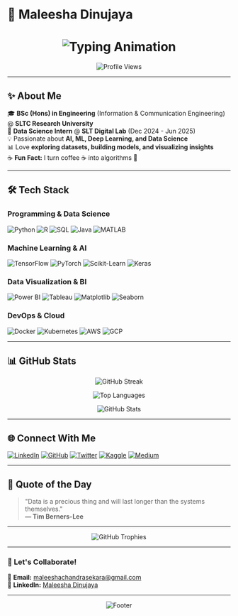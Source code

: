 # 🚀 Maleesha Dinujaya  

<div align="center">

  <h1><b>
    <img src="https://readme-typing-svg.herokuapp.com?font=Fira+Code&size=26&duration=3500&pause=800&color=FF007A&center=true&vCenter=true&width=650&lines=Welcome+to+my+profile;Turning+Data+into+Insights;Crafting+Intelligent+AI+Systems;Building+Robust+ML+Models;Visualizing+Data+Stories;Coding+the+Future+with+Python" alt="Typing Animation" />
  </b></h1>

</div>

<div align="center">

  ![Profile Views](https://komarev.com/ghpvc/?username=maleesha-dinujaya&label=PROFILE+VIEWS&style=flat-square&color=blueviolet)
  
</div>

---

## ✨ About Me  

🎓 **BSc (Hons) in Engineering** (Information & Communication Engineering) @ **SLTC Research University**  
🔬 **Data Science Intern** @ **SLT Digital Lab** (Dec 2024 - Jun 2025)  
💡 Passionate about **AI, ML, Deep Learning, and Data Science**  
📊 Love **exploring datasets, building models, and visualizing insights**  
☕ **Fun Fact:** I turn coffee ☕ into algorithms 🤖  

---

## 🛠️ Tech Stack  

### Programming & Data Science  
![Python](https://img.shields.io/badge/Python-3776AB?style=for-the-badge&logo=python&logoColor=white)
![R](https://img.shields.io/badge/R-276DC3?style=for-the-badge&logo=r&logoColor=white)
![SQL](https://img.shields.io/badge/SQL-4479A1?style=for-the-badge&logo=postgresql&logoColor=white)
![Java](https://img.shields.io/badge/Java-ED8B00?style=for-the-badge&logo=openjdk&logoColor=white)
![MATLAB](https://img.shields.io/badge/MATLAB-0076A8?style=for-the-badge&logo=mathworks&logoColor=white)

### Machine Learning & AI  
![TensorFlow](https://img.shields.io/badge/TensorFlow-FF6F00?style=for-the-badge&logo=tensorflow&logoColor=white)
![PyTorch](https://img.shields.io/badge/PyTorch-EE4C2C?style=for-the-badge&logo=pytorch&logoColor=white)
![Scikit-Learn](https://img.shields.io/badge/scikit--learn-F7931E?style=for-the-badge&logo=scikit-learn&logoColor=white)
![Keras](https://img.shields.io/badge/Keras-D00000?style=for-the-badge&logo=keras&logoColor=white)

### Data Visualization & BI  
![Power BI](https://img.shields.io/badge/Power_BI-F2C811?style=for-the-badge&logo=powerbi&logoColor=black)
![Tableau](https://img.shields.io/badge/Tableau-E97627?style=for-the-badge&logo=tableau&logoColor=white)
![Matplotlib](https://img.shields.io/badge/Matplotlib-11557C?style=for-the-badge&logo=python&logoColor=white)
![Seaborn](https://img.shields.io/badge/Seaborn-0C7BB0?style=for-the-badge&logo=python&logoColor=white)

### DevOps & Cloud  
![Docker](https://img.shields.io/badge/Docker-2496ED?style=for-the-badge&logo=docker&logoColor=white)
![Kubernetes](https://img.shields.io/badge/Kubernetes-326CE5?style=for-the-badge&logo=kubernetes&logoColor=white)
![AWS](https://img.shields.io/badge/AWS-232F3E?style=for-the-badge&logo=amazon-aws&logoColor=white)
![GCP](https://img.shields.io/badge/Google_Cloud-4285F4?style=for-the-badge&logo=google-cloud&logoColor=white)

---

## 📊 GitHub Stats  

<div align="center">
  
  ![GitHub Streak](https://streak-stats.demolab.com?user=maleesha-dinujaya&theme=radical&hide_border=true&date_format=j%20M%5B%20Y%5D)
  
  ![Top Languages](https://github-readme-stats.vercel.app/api/top-langs/?username=maleesha-dinujaya&layout=compact&theme=radical&hide_border=true)
  
  ![GitHub Stats](https://github-readme-stats.vercel.app/api?username=maleesha-dinujaya&show_icons=true&theme=radical&hide_border=true)
  
</div>

---

## 🌐 Connect With Me  

[![LinkedIn](https://img.shields.io/badge/LinkedIn-0077B5?style=for-the-badge&logo=linkedin&logoColor=white)](https://linkedin.com/in/maleesha-dinujaya)
[![GitHub](https://img.shields.io/badge/GitHub-100000?style=for-the-badge&logo=github&logoColor=white)](https://github.com/maleesha-dinujaya)
[![Twitter](https://img.shields.io/badge/Twitter-1DA1F2?style=for-the-badge&logo=twitter&logoColor=white)](https://twitter.com/maleesha_d)
[![Kaggle](https://img.shields.io/badge/Kaggle-20BEFF?style=for-the-badge&logo=kaggle&logoColor=white)](https://kaggle.com/maleeshadinujaya)
[![Medium](https://img.shields.io/badge/Medium-12100E?style=for-the-badge&logo=medium&logoColor=white)](https://medium.com/@maleesha-dinujaya)

---

## 🎯 Quote of the Day  

> "Data is a precious thing and will last longer than the systems themselves."  
> **— Tim Berners-Lee**  

---

<p align="center">
  <img src="https://github-profile-trophy.vercel.app/?username=maleesha-dinujaya&theme=radical&no-frame=true&row=1&column=7" alt="GitHub Trophies" />
</p>

---

### 📧 Let's Collaborate!  
📩 **Email:** maleeshachandrasekara@gmail.com  
💼 **LinkedIn:** [Maleesha Dinujaya](https://linkedin.com/in/maleesha-dinujaya)  

---

<div align="center">
  
  ![Footer](https://capsule-render.vercel.app/api?type=waving&color=gradient&height=100§ion=footer&text=Thank%20you%20for%20visiting!&fontSize=20)
  
</div>
